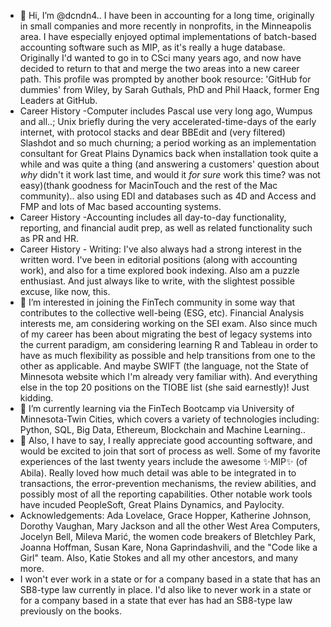 - 👋 Hi, I’m @dcndn4.. I have been in accounting for a long time, originally in small companies and more recently in nonprofits, in the Minneapolis area. I have especially enjoyed optimal implementations of batch-based accounting software such as MIP, as it's really a huge database. Originally I'd wanted to go in to CSci many years ago, and now have decided to return to that and merge the two areas into a new career path. This profile was prompted by another book resource: 'GitHub for dummies' from Wiley, by Sarah Guthals, PhD and Phil Haack, former Eng Leaders at GitHub.
- Career History -Computer includes Pascal use very long ago, Wumpus and all..; Unix briefly during the very accelerated-time-days of the early internet, with protocol stacks and dear BBEdit and (very filtered) Slashdot and so much churning; a period working as an implementation consultant for Great Plains Dynamics back when installation took quite a while and was quite a thing (and answering a customers' question about *why* didn't it work last time, and would it *for sure* work this time? was not easy)(thank goodness for MacinTouch and the rest of the Mac community).. also using EDI and databases such as 4D and Access and FMP and lots of Mac based accounting systems. 
- Career History -Accounting includes all day-to-day functionality, reporting, and financial audit prep, as well as related functionality such as PR and HR. 
- Career History - Writing: I've also always had a strong interest in the written word. I've been in editorial positions (along with accounting work), and also for a time explored book indexing. Also am a puzzle enthusiast. And just always like to write, with the slightest possible excuse, like now, this. 
- 👀 I’m interested in joining the FinTech community in some way that contributes to the collective well-being (ESG, etc). Financial Analysis interests me, am considering working on the SEI exam. Also since much of my career has been about migrating the best of legacy systems into the current paradigm, am considering learning R and Tableau in order to have as much flexibility as possible and help transitions from one to the other as applicable. And maybe SWIFT (the language, not the State of Minnesota website which I'm already very familiar with). And everything else in the top 20 positions on the TIOBE list (she said earnestly)! Just kidding.
- 🌱 I’m currently learning via the FinTech Bootcamp via University of Minnesota-Twin Cities, which covers a variety of technologies including: Python, SQL, Big Data, Ethereum, Blockchain and Machine Learning..
-  💞️ Also, I have to say, I really appreciate good accounting software, and would be excited to join that sort of process as well. Some of my favorite experiences of the last twenty years include the awesome ✨MIP✨ (of Abila). Really loved how much detail was able to be integrated in to transactions, the error-prevention mechanisms, the review abilities, and possibly most of all the reporting capabilities. Other notable work tools have incuded PeopleSoft, Great Plains Dynamics, and Paylocity.
- Acknowledgements: Ada Lovelace, Grace Hopper, Katherine Johnson, Dorothy Vaughan, Mary Jackson and all the other West Area Computers, Jocelyn Bell, Mileva Marić, the women code breakers of Bletchley Park, Joanna Hoffman, Susan Kare, Nona Gaprindashvili, and the "Code like a Girl" team. Also, Katie Stokes and all my other ancestors, and many more. 
- I won't ever work in a state or for a company based in a state that has an SB8-type law currently in place. I'd also like to never work in a state or for a company based in a state that ever has had an SB8-type law previously on the books. 
